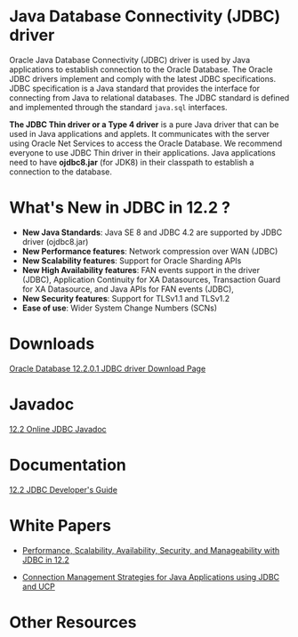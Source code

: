 # Java Database Connectivity (JDBC) driver 
Oracle Java Database Connectivity (JDBC) driver is used by Java applications to establish connection to the Oracle Database. The Oracle JDBC drivers implement and comply with the latest JDBC specifications.  JDBC specification is a Java standard that provides the interface for connecting from Java to relational databases. 
The JDBC standard is defined and implemented through the standard `java.sql` interfaces. 

**The JDBC Thin driver or a Type 4 driver** is a pure Java driver that can be used in Java applications and applets.  It communicates with the server using Oracle Net Services to access the Oracle Database.  We recommend everyone to use JDBC Thin driver in their applications.  Java applications need to have **ojdbc8.jar** (for JDK8) in their classpath to establish a connection to the database.   

# What's New in JDBC in 12.2 ?

* **New Java Standards**: Java SE 8 and JDBC 4.2 are supported by JDBC driver (ojdbc8.jar) 
* **New Performance features**: Network compression over WAN (JDBC)
* **New Scalability features**: Support for Oracle Sharding APIs 
* **New High Availability features**: FAN events support in the driver (JDBC), Application Continuity for XA Datasources, Transaction Guard for XA Datasource, and Java APIs for FAN events (JDBC),
* **New Security features**: Support for TLSv1.1 and TLSv1.2
* **Ease of use**: Wider System Change Numbers (SCNs) 

# Downloads

[Oracle Database 12.2.0.1 JDBC driver Download Page](http://www.oracle.com/technetwork/database/features/jdbc/jdbc-ucp-122-3110062.html)

# Javadoc 

[12.2 Online JDBC Javadoc](http://docs.oracle.com/database/122/JAJDB/toc.htm) 

# Documentation 

[12.2 JDBC Developer's Guide](https://docs.oracle.com/database/122/JJDBC/toc.htm) 

# White Papers 

* [Performance, Scalability, Availability, Security, and Manageability with JDBC in 12.2](http://www.oracle.com/technetwork/database/application-development/jdbc/jdbcanducp122-3628966.pdf)

* [Connection Management Strategies for Java Applications using JDBC and UCP](http://www.oracle.com/technetwork/database/application-development/jdbc-ucp-conn-mgmt-strategies-3045654.pdf)

# Other Resources 






